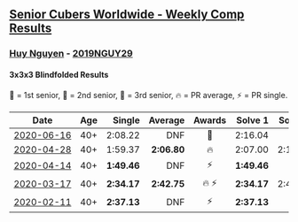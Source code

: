 <style>table {white-space: nowrap;}</style>

## [Senior Cubers Worldwide - Weekly Comp Results](/scw-comp/results/)
### [Huy Nguyen](README.md) - [2019NGUY29](https://www.worldcubeassociation.org/persons/2019NGUY29?event=333bf)
#### 3x3x3 Blindfolded Results

🥇 = 1st senior, 🥈 = 2nd senior, 🥉 = 3rd senior, 🔥 = PR average, ⚡ = PR single.

| Date | Age | Single | Average | Awards | Solve 1 | Solve 2 | Solve 3 | Video |
| :--: | :--: | --: | --: | :--: | --: | --: | --: | :-- |
| [2020-06-16](../../results/333bf/2020-06-16.md) | 40+ | 2:08.22 | DNF | 🥉 | 2:16.04 | DNF | 2:08.22 | [Link](https://www.facebook.com/events/208176410240808/permalink/211375159920933/) |
| [2020-04-28](../../results/333bf/2020-04-28.md) | 40+ | 1:59.37 | **2:06.80** | 🔥 | 2:07.00 | 2:14.03 | 1:59.37 | [Link](https://www.facebook.com/events/534758690547855/permalink/535432553813802/) |
| [2020-04-14](../../results/333bf/2020-04-14.md) | 40+ | **1:49.46** | DNF | ⚡ | **1:49.46** | DNF | 2:27.56 | [Link](https://www.facebook.com/events/232067087873656/permalink/233219761091722/) |
| [2020-03-17](../../results/333bf/2020-03-17.md) | 40+ | **2:34.17** | **2:42.75** | 🔥 ⚡ | **2:34.17** | 2:49.49 | 2:44.58 | [Link](https://www.facebook.com/events/616010612582835/permalink/618547175662512/) |
| [2020-02-11](../../results/333bf/2020-02-11.md) | 40+ | **2:37.13** | DNF | ⚡ | **2:37.13** | DNF | DNF | [Link](https://www.facebook.com/events/173728187264773/permalink/178453600125565/) |


<!-- Global site tag (gtag.js) - Google Analytics -->
<script async src="https://www.googletagmanager.com/gtag/js?id=UA-86348435-3"></script>
<script>window.dataLayer = window.dataLayer || []; function gtag() {dataLayer.push(arguments);} gtag('js', new Date()); gtag('config', 'UA-86348435-3');</script>
